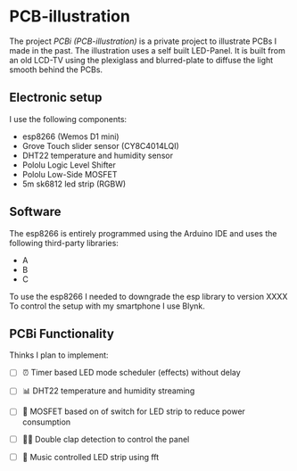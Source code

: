 # PCB-illustration

The project *PCBi (PCB-illustration)* is a private project to illustrate PCBs I made in the past. The illustration uses a self built LED-Panel. It is built from an old LCD-TV using the plexiglass and blurred-plate to diffuse the light smooth behind the PCBs.
 

##  Electronic setup

I use the following components:

- esp8266 (Wemos D1 mini)
- Grove Touch slider sensor (CY8C4014LQI)
- DHT22 temperature and humidity sensor
- Pololu Logic Level Shifter
- Pololu Low-Side MOSFET
- 5m sk6812 led strip (RGBW)

## Software

The esp8266 is entirely programmed using the Arduino IDE and uses the following third-party libraries:
- A
- B
- C

To use the esp8266 I needed to downgrade the esp library to version XXXX
To control the setup with my smartphone I use Blynk. 


## PCBi Functionality

Thinks I plan to implement: 

- [ ] :alarm_clock: Timer based LED mode scheduler (effects) without delay
- [ ] :bar_chart: DHT22 temperature and humidity streaming
- [ ] :electric_plug: MOSFET based on of switch for LED strip to reduce power consumption
- [ ] :clap::clap: Double clap detection to control the panel 
- [ ] :musical_note: Music controlled LED strip using fft 


 

